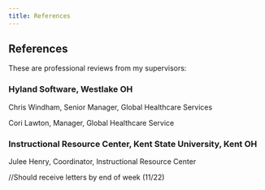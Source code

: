 ```yaml
---
title: References
---
```


## References
These are professional reviews from my supervisors:

### Hyland Software, Westlake OH
Chris Windham, Senior Manager, Global Healthcare Services

Cori Lawton, Manager, Global Healthcare Service 

### Instructional Resource Center, Kent State University, Kent OH
Julee Henry, Coordinator, Instructional Resource Center

//Should receive letters by end of week (11/22)
